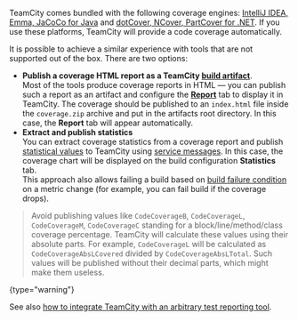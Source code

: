 [//]: # (title: Importing Arbitrary Coverage Results to TeamCity)
[//]: # (auxiliary-id: Importing Arbitrary Coverage Results to TeamCity)

TeamCity comes bundled with the following coverage engines: [IntelliJ IDEA, Emma, JaCoCo for Java](configuring-java-code-coverage.md) and [dotCover, NCover, PartCover for .NET](configuring-.net-code-coverage.md). If you use these platforms, TeamCity will provide a code coverage automatically.

It is possible to achieve a similar experience with tools that are not supported out of the box. There are two options:
* __Publish a coverage HTML report as a TeamCity [build artifact](build-artifact.md)__.  
  Most of the tools produce coverage reports in HTML — you can publish such a report as an artifact and configure the __[Report](including-third-party-reports-in-the-build-results.md)__ tab to display it in TeamCity. The coverage should be published to an `index.html` file inside the `coverage.zip` archive and put in the artifacts root directory. In this case, the __Report__ tab will appear automatically.
* __Extract and publish statistics__  
  You can extract coverage statistics from a coverage report and publish [statistical values](custom-chart.md#Default+Statistics+Values+Provided+by+TeamCity) to TeamCity using [service messages](service-messages.md#Reporting+Build+Statistics). In this case, the coverage chart will be displayed on the build configuration __Statistics__ tab.  
  This approach also allows failing a build based on [build failure condition](build-failure-conditions.md) on a metric change (for example, you can fail build if the coverage drops).

>Avoid publishing values like `CodeCoverageB`, `CodeCoverageL`, `CodeCoverageM`, `CodeCoverageC` standing for a block/line/method/class coverage percentage. TeamCity will calculate these values using their absolute parts. For example, `CodeCoverageL` will be calculated as `CodeCoverageAbsLCovered` divided by `CodeCoverageAbsLTotal`. Such values will be published without their decimal parts, which might make them useless.
> 
{type="warning"}

See also [how to integrate TeamCity with an arbitrary test reporting tool](how-to.md#Integrate+with+Build+and+Reporting+Tools).
